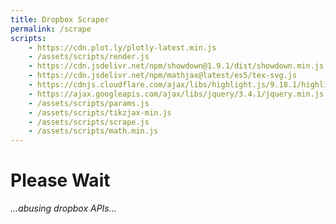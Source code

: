 ```yaml
---
title: Dropbox Scraper
permalink: /scrape
scripts:
    - https://cdn.plot.ly/plotly-latest.min.js
    - /assets/scripts/render.js
    - https://cdn.jsdelivr.net/npm/showdown@1.9.1/dist/showdown.min.js
    - https://cdn.jsdelivr.net/npm/mathjax@latest/es5/tex-svg.js
    - https://cdnjs.cloudflare.com/ajax/libs/highlight.js/9.18.1/highlight.min.js
    - https://ajax.googleapis.com/ajax/libs/jquery/3.4.1/jquery.min.js
    - /assets/scripts/params.js
    - /assets/scripts/tikzjax-min.js
    - /assets/scripts/scrape.js
    - /assets/scripts/math.min.js
---
```

# Please Wait

_...abusing dropbox APIs..._